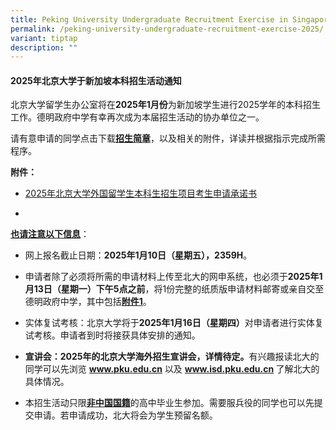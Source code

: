 ```yaml
---
title: Peking University Undergraduate Recruitment Exercise in Singapore for 2025
permalink: /peking-university-undergraduate-recruitment-exercise-2025/
variant: tiptap
description: ""
---
```

<h4><strong>2025年北京大学于新加坡本科招生活动通知</strong></h4>
<p>北京大学留学生办公室将在<strong>2025年1月份</strong>为新加坡学生进行2025学年的本科招生工作。德明政府中学有幸再次成为本届招生活动的协办单位之一。</p>
<p>请有意申请的同学点击下载<strong><a href="/files/2025_Beijing_University_zhaosheng_jianzhang.pdf" rel="noopener nofollow" target="_blank">招生简章</a></strong>，以及相关的附件，详读并根据指示完成所需程序。</p>
<p><strong>附件：</strong>
</p>
<ul data-tight="true" class="tight">
<li>
<p><a href="/files/2025_Beijing_University_chengnuoshu.pdf" rel="noopener noreferrer nofollow" target="_blank">2025年北京大学外国留学生本科生招生项目考生申请承诺书</a>
</p>
</li>
<li>
<p></p>
</li>
</ul>
<p></p>
<p><strong><u>也请注意以下信息</u></strong>：</p>
<ul data-tight="true" class="tight">
<li>
<p>网上报名截止日期：<strong>2025年1月10日（星期五），2359H</strong>。</p>
</li>
<li>
<p>申请者除了必须将所需的申请材料上传至北大的网申系统，也必须于<strong>2025年1月13日（星期一）下午5点之前</strong>，将1份完整的纸质版申请材料邮寄或亲自交至德明政府中学，其中包括<strong><a href="/files/2025_Beijing_University_chengnuoshu.pdf" rel="noopener nofollow" target="_blank">附件1</a></strong>。</p>
</li>
<li>
<p>实体复试考核：北京大学将于<strong>2025年1月16日（星期四）</strong>对申请者进行实体复试考核。申请者到时将接获具体安排的通知。</p>
</li>
<li>
<p><strong>宣讲会：2025年的北京大学海外招生宣讲会，详情待定。</strong>有兴趣报读北大的同学可以先浏览 <strong><a href="http://www.pku.edu.cn" rel="noopener noreferrer nofollow" target="_blank">www.pku.edu.cn</a></strong> 以及 <strong><a href="http://www.isd.pku.edu.cn" rel="noopener noreferrer nofollow" target="_blank">www.isd.pku.edu.cn</a> </strong>了解北大的具体情况。</p>
</li>
<li>
<p>本招生活动只限<strong><u>非中国国籍</u></strong>的高中毕业生参加。需要服兵役的同学也可以先提交申请。若申请成功，北大将会为学生预留名额。</p>
</li>
</ul>
<p></p>